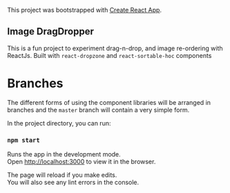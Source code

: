 This project was bootstrapped with [Create React App](https://github.com/facebook/create-react-app).

## Image DragDropper

This is a fun project to experiment drag-n-drop, and image re-ordering with ReactJs.
Built with `react-dropzone` and `react-sortable-hoc` components

# Branches
The different forms of using the component libraries will be arranged in branches and the `master` branch will contain a very simple form.

In the project directory, you can run:

### `npm start`

Runs the app in the development mode.<br>
Open [http://localhost:3000](http://localhost:3000) to view it in the browser.

The page will reload if you make edits.<br>
You will also see any lint errors in the console.
